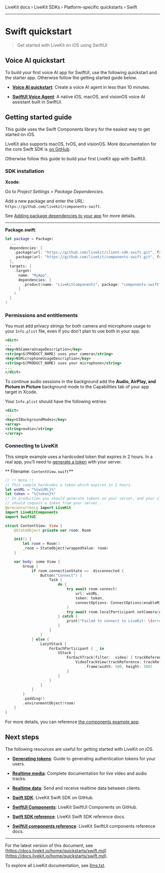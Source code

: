 LiveKit docs › LiveKit SDKs › Platform-specific quickstarts › Swift

---

# Swift quickstart

> Get started with LiveKit on iOS using SwiftUI

## Voice AI quickstart

To build your first voice AI app for SwiftUI, use the following quickstart and the starter app. Otherwise follow the getting started guide below.

- **[Voice AI quickstart](https://docs.livekit.io/agents/start/voice-ai.md)**: Create a voice AI agent in less than 10 minutes.

- **[SwiftUI Voice Agent](https://github.com/livekit-examples/agent-starter-swift)**: A native iOS, macOS, and visionOS voice AI assistant built in SwiftUI.

## Getting started guide

This guide uses the Swift Components library for the easiest way to get started on iOS.

LiveKit also supports macOS, tvOS, and visionOS. More documentation for the core Swift SDK is [on GitHub](https://github.com/livekit/client-sdk-swift).

Otherwise follow this guide to build your first LiveKit app with SwiftUI.

### SDK installation

**Xcode**:

Go to _Project Settings_ > _Package Dependencies_.

Add a new package and enter the URL: `https://github.com/livekit/components-swift`.

See [Adding package dependencies to your app](https://developer.apple.com/documentation/xcode/adding-package-dependencies-to-your-app) for more details.

---

**Package.swift**:

```swift
let package = Package(
  ...
  dependencies: [
    .package(url: "https://github.com/livekit/client-sdk-swift.git", from: "2.5.0"), // Core SDK
    .package(url: "https://github.com/livekit/components-swift.git", from: "0.1.0"), // UI Components
  ],
  targets: [
    .target(
      name: "MyApp",
      dependencies: [
        .product(name: "LiveKitComponents", package: "components-swift"),
      ]
    )
  ]
)

```

### Permissions and entitlements

You must add privacy strings for both camera and microphone usage to your `Info.plist` file, even if you don't plan to use both in your app.

```xml
<dict>
...
<key>NSCameraUsageDescription</key>
<string>$(PRODUCT_NAME) uses your camera</string>
<key>NSMicrophoneUsageDescription</key>
<string>$(PRODUCT_NAME) uses your microphone</string>
...
</dict>

```

To continue audio sessions in the background add the **Audio, AirPlay, and Picture in Picture** background mode to the Capabilities tab of your app target in Xcode.

Your `Info.plist` should have the following entries:

```xml
<dict>
...
<key>UIBackgroundModes</key>
<array>
<string>audio</string>
</array>

```

### Connecting to LiveKit

This simple example uses a hardcoded token that expires in 2 hours. In a real app, you’ll need to [generate a token](https://docs.livekit.io/home/server/generating-tokens.md) with your server.

** Filename: `ContentView.swift`**

```swift
// !! Note !!
// This sample hardcodes a token which expires in 2 hours.
let wsURL = "%{wsURL}%"
let token = "%{token}%"
// In production you should generate tokens on your server, and your client
// should request a token from your server.
@preconcurrency import LiveKit
import LiveKitComponents
import SwiftUI

struct ContentView: View {
    @StateObject private var room: Room

    init() {
        let room = Room()
        _room = StateObject(wrappedValue: room)
    }

    var body: some View {
        Group {
            if room.connectionState == .disconnected {
                Button("Connect") {
                    Task {
                        do {
                            try await room.connect(
                                url: wsURL,
                                token: token,
                                connectOptions: ConnectOptions(enableMicrophone: true)
                            )
                            try await room.localParticipant.setCamera(enabled: true)
                        } catch {
                            print("Failed to connect to LiveKit: \(error)")
                        }
                    }
                }
            } else {
                LazyVStack {
                    ForEachParticipant { _ in
                        VStack {
                            ForEachTrack(filter: .video) { trackReference in
                                VideoTrackView(trackReference: trackReference)
                                    .frame(width: 500, height: 500)
                            }
                        }
                    }
                }
            }
        }
        .padding()
        .environmentObject(room)
    }
}

```

For more details, you can reference [the components example app](https://github.com/livekit-examples/swift-components).

## Next steps

The following resources are useful for getting started with LiveKit on iOS.

- **[Generating tokens](https://docs.livekit.io/home/server/generating-tokens.md)**: Guide to generating authentication tokens for your users.

- **[Realtime media](https://docs.livekit.io/home/client/tracks.md)**: Complete documentation for live video and audio tracks.

- **[Realtime data](https://docs.livekit.io/home/client/data.md)**: Send and receive realtime data between clients.

- **[Swift SDK](https://github.com/livekit/client-sdk-swift)**: LiveKit Swift SDK on GitHub.

- **[SwiftUI Components](https://github.com/livekit/components-swift)**: LiveKit SwiftUI Components on GitHub.

- **[Swift SDK reference](https://docs.livekit.io/reference/client-sdk-swift.md)**: LiveKit Swift SDK reference docs.

- **[SwiftUI components reference](https://livekit.github.io/components-swift/documentation/livekitcomponents/)**: LiveKit SwiftUI components reference docs.

---


For the latest version of this document, see [https://docs.livekit.io/home/quickstarts/swift.md](https://docs.livekit.io/home/quickstarts/swift.md).

To explore all LiveKit documentation, see [llms.txt](https://docs.livekit.io/llms.txt).